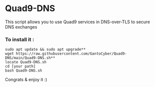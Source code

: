 # Quad9-DNS

This script allows you to use Quad9 services in DNS-over-TLS to secure DNS exchanges
### To install it :
```
sudo apt update && sudo apt upgrade**
wget https://raw.githubusercontent.com/GantoCyber/Quad9-DNS/main/Quad9-DNS.sh**
locate Quad9-DNS.sh
cd [your path]
bash Quad9-DNS.sh
```
Congrats & enjoy it :)

